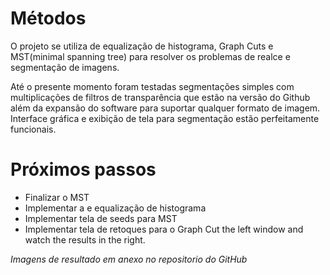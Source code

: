 
# Métodos
O projeto se utiliza de equalização de histograma, Graph Cuts e MST(minimal spanning tree) para resolver os problemas de realce e segmentação de imagens.

Até o presente momento foram testadas segmentações simples com multiplicações de filtros de transparência que estão na versão do Github além da expansão do software para suportar qualquer formato de imagem. Interface gráfica e exibição de tela para segmentação estão perfeitamente funcionais. 

# Próximos passos
- Finalizar o MST 
- Implementar a e equalização de histograma
- Implementar tela de seeds para MST 
- Implementar tela de retoques para o Graph Cut 
the left window and watch the results in the right.

*Imagens de resultado em anexo no repositorio do GitHub*